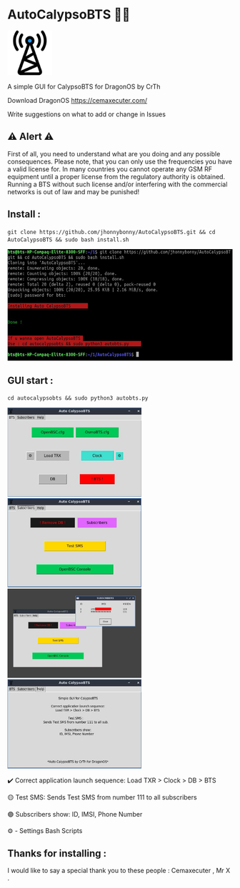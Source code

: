 # AutoCalypsoBTS 📱📞
<p><img src="https://github.com/jhonnybonny/AutoCalypsoBTS/blob/main/autocalypsobts/ico.png" width="100" height="100" </p>

A simple GUI for CalypsoBTS for DragonOS by CrTh

Download DragonOS https://cemaxecuter.com/


Write suggestions on what to add or change in Issues

## ⚠️ Alert ⚠️   
First of all, you need to understand what are you doing and any possible consequences. Please note, that you can only use the frequencies you have a valid license for. In many countries you cannot operate any GSM RF equipment until a proper license from the regulatory authority is obtained. Running a BTS without such license and/or interfering with the commercial networks is out of law and may be punished!  

## Install :

`git clone https://github.com/jhonnybonny/AutoCalypsoBTS.git && cd AutoCalypsoBTS && sudo bash install.sh`

  <p><img src="https://github.com/jhonnybonny/just-pic-/blob/main/install.jpg" width="600" height="250"> </p>

## GUI start :
`cd autocalypsobts && sudo python3 autobts.py`


  <p><img src="https://github.com/jhonnybonny/just-pic-/blob/main/gui1.jpg" width="300" height="200"><img src="https://github.com/jhonnybonny/just-pic-/blob/main/gui5.jpg" width="300" height="200"><img src="https://github.com/jhonnybonny/just-pic-/blob/main/gui3.jpg" width="300" height="200"><img src="https://github.com/jhonnybonny/just-pic-/blob/main/gui6.jpg" width="300" height="200"></p>
  
✔️ Correct application launch sequence: Load TXR > Clock > DB > BTS

🟡 Test SMS: Sends Test SMS from number 111 to all subscribers

🟣 Subscribers show: ID, IMSI, Phone Number 

⚙️ - Settings Bash Scripts 
  
  ## Thanks for installing  :
  I would like to say a special thank you to these people : Cemaxecuter , Mr X .
